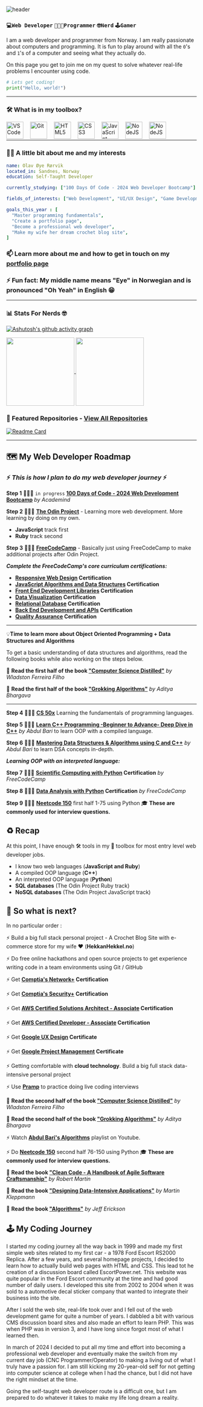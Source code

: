 ![header](https://capsule-render.vercel.app/api?type=waving&color=gradient&height=100&fontColor=f5f5f5&section=header&text=🙋🏻‍♂️Hi,%20I%20am%20Olav&fontSize=50&theme=github_dark_dimmed)

### `💻Web Developer` `🧑🏻‍💻Programmer` `🤓Nerd` `🕹️Gamer`

I am a web developer and programmer from Norway. I am really passionate about computers and programming. It is fun to play around with all the `0`'s and `1`'s of a computer and seeing what they actually do.

On this page you get to join me on my quest to solve whatever real-life problems I encounter using code.

```python
# Lets get coding!
print("Hello, world!")
```

---

### 🛠️ What is in my toolbox?

<img align="left" alt="VSCode" width="45px" style="padding-right:15px;" src="https://cdn.jsdelivr.net/gh/devicons/devicon@latest/icons/vscode/vscode-original.svg" />
<img align="left" alt="Git" width="45px" style="padding-right:15px;" src="https://cdn.jsdelivr.net/gh/devicons/devicon@latest/icons/git/git-original.svg" />
<img align="left" alt="HTML5" width="45px" style="padding-right:15px;" src="https://cdn.jsdelivr.net/gh/devicons/devicon@latest/icons/html5/html5-plain.svg" />
<img align="left" alt="CSS3" width="45px" style="padding-right:15px;" src="https://cdn.jsdelivr.net/gh/devicons/devicon@latest/icons/css3/css3-plain.svg" />
<img align="left" alt="JavaScript" width="45px" style="padding-right:15px;" src="https://cdn.jsdelivr.net/gh/devicons/devicon@latest/icons/javascript/javascript-original.svg" />
<img align="left" alt="NodeJS" width="45px" style="padding-right:15px;" src="https://cdn.jsdelivr.net/gh/devicons/devicon@latest/icons/nodejs/nodejs-plain-wordmark.svg" />
<img align="left" alt="NodeJS" width="45px" style="padding-right:15px;" src="https://cdn.jsdelivr.net/gh/devicons/devicon@latest/icons/mysql/mysql-original.svg" />
<br/><br/>

---

### 👋🏻 A little bit about me and my interests

```yaml
name: Olav Øye Rørvik
located_in: Sandnes, Norway
education: Self-Taught Developer

currently_studying: ["100 Days Of Code - 2024 Web Developer Bootcamp"]

fields_of_interests: ["Web Development", "UI/UX Design", "Game Development"];

goals_this_year : [
  "Master programming fundamentals",
  "Create a portfolio page",
  "Become a professional web developer",
  "Make my wife her dream crochet blog site",
]
```

### 📫 Learn more about me and how to get in touch on my [portfolio page](https://olavr.dev)

### ⚡ Fun fact: My middle name means "Eye" in Norwegian and is pronounced "Oh Yeah" in English 😁

---

### 📊 Stats For Nerds 🤓

[![Ashutosh's github activity graph](https://github-readme-activity-graph.vercel.app/graph?username=olavr-dev&theme=github-dark-dimmed)](https://github.com/olavr-dev?tab=repositories)

<a href="https://github.com/olavr-dev?tab=repositories">
  <img height=180 align="center" src="https://github-readme-stats.vercel.app/api?username=olavr-dev&theme=github_dark_dimmed" />
</a>
<a href="https://github.com/olavr-dev?tab=repositories">
  <img height=180 align="center" src="https://github-readme-stats.vercel.app/api/top-langs?username=olavr-dev&theme=github_dark_dimmed&layout=compact&langs_count=8&card_width=320" />
</a>

### 🔖 Featured Repositories - [View All Repositories](https://github.com/olavr-dev?tab=repositories)

[![Readme Card](https://github-readme-stats.vercel.app/api/pin/?username=olavr-dev&repo=10_milestone-tic-tac-toe&theme=github_dark_dimmed)](https://github.com/olavr-dev/10_milestone-tic-tac-toe)

---

## 🗺️ My Web Developer Roadmap

### ⚡ **_This is how I plan to do my web developer journey_** ⚡

**Step 1** 🧑🏻‍💻 `in progress` **[100 Days of Code - 2024 Web Development Bootcamp](https://www.udemy.com/course/100-days-of-code-web-development-bootcamp/)** _by Academind_

**Step 2** 🧑🏻‍💻 **[The Odin Project](https://www.theodinproject.com/)** - Learning more web development. More learning by doing on my own.

- **JavaScript** track first
- **Ruby** track second

**Step 3** 🧑🏻‍💻 **[FreeCodeCamp](https://www.freecodecamp.org/learn)** - Basically just using FreeCodeCamp to make additional projects after Odin Project.

**_Complete the FreeCodeCamp's core curriculum certifications:_**

- **[Responsive Web Design](https://www.freecodecamp.org/learn/2022/responsive-web-design/) Certification**
- **[JavaScript Algorithms and Data Structures](https://www.freecodecamp.org/learn/javascript-algorithms-and-data-structures-v8/) Certification**
- **[Front End Development Libraries](https://www.freecodecamp.org/learn/front-end-development-libraries/) Certification**
- **[Data Visualization](https://www.freecodecamp.org/learn/data-visualization/) Certification**
- **[Relational Database](https://www.freecodecamp.org/learn/relational-database/) Certification**
- **[Back End Development and APIs](https://www.freecodecamp.org/learn/back-end-development-and-apis/) Certification**
- **[Quality Assurance](https://www.freecodecamp.org/learn/quality-assurance/) Certification**

---

💡**Time to learn more about Object Oriented Programming + Data Structures and Algorithms**

To get a basic understanding of data structures and algorithms, read the following books while also working on the steps below.

📖 **Read the first half of the book ["Computer Science Distilled"](https://code.energy/computer-science-distilled/#get-your-copy)** _by Wladston Ferreira Filho_

📖 **Read the first half of the book ["Grokking Algorithms"](https://www.ark.no/produkt/boker/fagboker/grokking-algorithms-9781617292231)** _by Aditya Bhargava_

---

**Step 4** 🧑🏻‍💻 **[CS 50x](https://cs50.harvard.edu/x/2024/)** Learning the fundamentals of programming languages.

**Step 5** 🧑🏻‍💻 **[Learn C++ Programming -Beginner to Advance- Deep Dive in C++](https://www.udemy.com/course/cpp-deep-dive)** _by Abdul Bari_ to learn OOP with a compiled language.

**Step 6** 🧑🏻‍💻 **[Mastering Data Structures & Algorithms using C and C++](https://www.udemy.com/course/datastructurescncpp/)** _by Abdul Bari_ to learn DSA concepts in-depth.

**_Learning OOP with an interpreted language:_**

**Step 7** 🧑🏻‍💻 **[Scientific Computing with Python](https://www.freecodecamp.org/learn) Certification** _by FreeCodeCamp_

**Step 8** 🧑🏻‍💻 **[Data Analysis with Python](https://www.freecodecamp.org/learn) Certification** _by FreeCodeCamp_

**Step 9** 🧑🏻‍💻 **[Neetcode 150](https://neetcode.io/practice)** first half 1-75 using Python 🎓 **These are commonly used for interview questions.**

## ♻️ Recap

At this point, I have enough 🛠️ tools in my 🧰 toolbox for most entry level web developer jobs.

- I know two web languages (**JavaScript and Ruby**)
- A compiled OOP language (**C++**)
- An interpreted OOP language (**Python**)
- **SQL databases** (The Odin Project Ruby track)
- **NoSQL databases** (The Odin Project JavaScript track)

## 🚀 So what is next?

In no particular order :

⚡ Build a big full stack personal project - A Crochet Blog Site with e-commerce store for my wife ❤️ (**HekkanHekkel.no**)

⚡ Do free online hackathons and open source projects to get experience writing code in a team environments using Git / GitHub

⚡ Get **[Comptia's Network+](https://www.comptia.org/training/by-certification/network) Certification**

⚡ Get **[Comptia's Security+](https://www.comptia.org/training/by-certification/security) Certification**

⚡ Get **[AWS Certified Solutions Architect - Associate](https://aws.amazon.com/certification/certified-solutions-architect-associate/) Certification**

⚡ Get **[AWS Certified Developer - Associate](https://aws.amazon.com/certification/certified-developer-associate/) Certification**

⚡ Get **[Google UX Design](https://aws.amazon.com/certification/certified-developer-associate/) Certificate**

⚡ Get **[Google Project Management](https://grow.google/certificates/project-management/) Certificate**

⚡ Getting comfortable with **cloud technology**. Build a big full stack data-intensive personal project

⚡ Use **[Pramp](https://www.pramp.com/)** to practice doing live coding interviews

📖 **Read the second half of the book ["Computer Science Distilled"](https://code.energy/computer-science-distilled/#get-your-copy)** _by Wladston Ferreira Filho_

📖 **Read the second half of the book ["Grokking Algorithms"](https://www.manning.com/books/grokking-algorithms-second-edition)** _by Aditya Bhargava_

⚡ Watch **[Abdul Bari's Algorithms](https://www.youtube.com/playlist?list=PLDN4rrl48XKpZkf03iYFl-O29szjTrs_O)** playlist on Youtube.

⚡ Do **[Neetcode 150](https://neetcode.io/practice)** second half 76-150 using Python 🎓 **These are commonly used for interview questions.**

📖 **Read the book ["Clean Code - A Handbook of Agile Software Craftsmanship"](https://www.ark.no/produkt/boker/fagboker/clean-code-9780132350884)** _by Robert Martin_

📖 **Read the book ["Designing Data-Intensive Applications"](https://www.ark.no/produkt/boker/fagboker/designing-data-intensive-applications-9781449373320)** _by Martin Kleppmann_

📖 **Read the book ["Algorithms"](https://www.amazon.com/Algorithms-Jeff-Erickson/dp/1792644833)** _by Jeff Erickson_

## 🕹️ My Coding Journey

I started my coding journey all the way back in 1999 and made my first simple web sites related to my first car - a 1978 Ford Escort RS2000 Replica. After a few years, and several homepage projects, I decided to learn how to actually build web pages with HTML and CSS. This lead tot he creation of a discussion board called EscortPower.net. This website was quite popular in the Ford Escort community at the time and had good number of daily users. I developed this site from 2002 to 2004 when it was sold to a automotive decal sticker company that wanted to integrate their business into the site.

After I sold the web site, real-life took over and I fell out of the web development game for quite a number of years. I dabbled a bit with various CMS discussion board sites and also made an effort to learn PHP. This was when PHP was in version 3, and I have long since forgot most of what I learned then.

In march of 2024 I decided to put all my time and effort into becoming a professional web developer and eventually make the switch from my current day job (CNC Programmer/Operator) to making a living out of what I truly have a passion for. I am still kicking my 20-year-old self for not getting into computer science at college when I had the chance, but I did not have the right mindset at the time.

Going the self-taught web developer route is a difficult one, but I am prepared to do whatever it takes to make my life long dream a reality.

```

```
